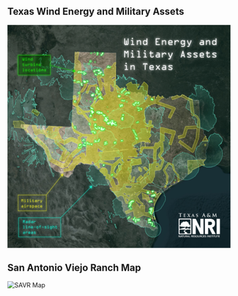 ## Texas Wind Energy and Military Assets
 ![Texas Wind Map](https://github.com/garrett-w-powers/portfolio/blob/main/MTR%20map_edit.jpg)
## San Antonio Viejo Ranch Map
![SAVR Map](https://github.com/garrett-w-powers/portfolio/blob/main/SAV_brown_small.png)
